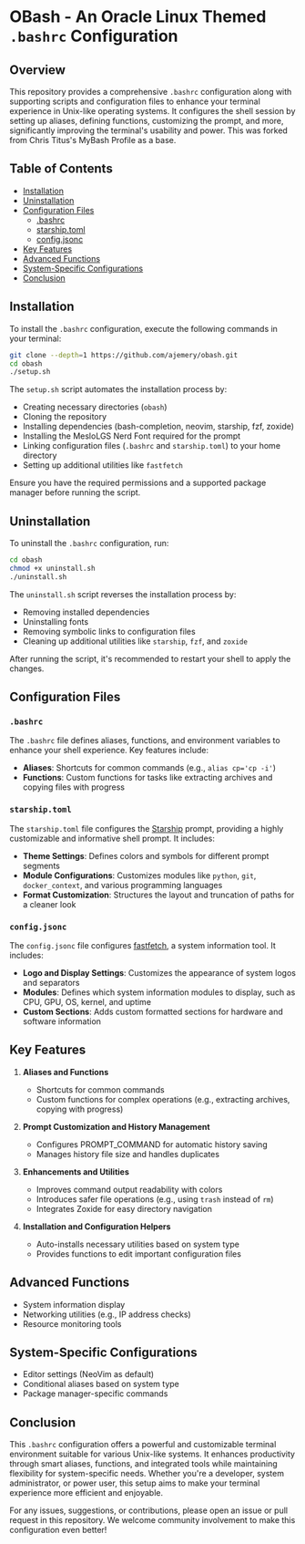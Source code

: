 # OBash - An Oracle Linux Themed `.bashrc` Configuration

## Overview

This repository provides a comprehensive `.bashrc` configuration along with supporting scripts and configuration files to enhance your terminal experience in Unix-like operating systems. It configures the shell session by setting up aliases, defining functions, customizing the prompt, and more, significantly improving the terminal's usability and power. This was forked from Chris Titus's MyBash Profile as a base.

## Table of Contents

- [Installation](#installation)
- [Uninstallation](#uninstallation)
- [Configuration Files](#configuration-files)
  - [.bashrc](#bashrc)
  - [starship.toml](#starshiptoml)
  - [config.jsonc](#configjsonc)
- [Key Features](#key-features)
- [Advanced Functions](#advanced-functions)
- [System-Specific Configurations](#system-specific-configurations)
- [Conclusion](#conclusion)

## Installation

To install the `.bashrc` configuration, execute the following commands in your terminal:

```sh
git clone --depth=1 https://github.com/ajemery/obash.git
cd obash
./setup.sh
```

The `setup.sh` script automates the installation process by:

- Creating necessary directories (`obash`)
- Cloning the repository
- Installing dependencies (bash-completion, neovim, starship, fzf, zoxide)
- Installing the MesloLGS Nerd Font required for the prompt
- Linking configuration files (`.bashrc` and `starship.toml`) to your home directory
- Setting up additional utilities like `fastfetch`

Ensure you have the required permissions and a supported package manager before running the script.

## Uninstallation

To uninstall the `.bashrc` configuration, run:

```sh
cd obash
chmod +x uninstall.sh
./uninstall.sh
```

The `uninstall.sh` script reverses the installation process by:

- Removing installed dependencies
- Uninstalling fonts
- Removing symbolic links to configuration files
- Cleaning up additional utilities like `starship`, `fzf`, and `zoxide`

After running the script, it's recommended to restart your shell to apply the changes.

## Configuration Files

### `.bashrc`

The `.bashrc` file defines aliases, functions, and environment variables to enhance your shell experience. Key features include:

- **Aliases**: Shortcuts for common commands (e.g., `alias cp='cp -i'`)
- **Functions**: Custom functions for tasks like extracting archives and copying files with progress

### `starship.toml`

The `starship.toml` file configures the [Starship](https://starship.rs/) prompt, providing a highly customizable and informative shell prompt. It includes:

- **Theme Settings**: Defines colors and symbols for different prompt segments
- **Module Configurations**: Customizes modules like `python`, `git`, `docker_context`, and various programming languages
- **Format Customization**: Structures the layout and truncation of paths for a cleaner look

### `config.jsonc`

The `config.jsonc` file configures [fastfetch](https://github.com/AlexRogalskiy/fastfetch), a system information tool. It includes:

- **Logo and Display Settings**: Customizes the appearance of system logos and separators
- **Modules**: Defines which system information modules to display, such as CPU, GPU, OS, kernel, and uptime
- **Custom Sections**: Adds custom formatted sections for hardware and software information

## Key Features

1. **Aliases and Functions**
   - Shortcuts for common commands
   - Custom functions for complex operations (e.g., extracting archives, copying with progress)

2. **Prompt Customization and History Management**
   - Configures PROMPT_COMMAND for automatic history saving
   - Manages history file size and handles duplicates

3. **Enhancements and Utilities**
   - Improves command output readability with colors
   - Introduces safer file operations (e.g., using `trash` instead of `rm`)
   - Integrates Zoxide for easy directory navigation

4. **Installation and Configuration Helpers**
   - Auto-installs necessary utilities based on system type
   - Provides functions to edit important configuration files

## Advanced Functions

- System information display
- Networking utilities (e.g., IP address checks)
- Resource monitoring tools

## System-Specific Configurations

- Editor settings (NeoVim as default)
- Conditional aliases based on system type
- Package manager-specific commands

## Conclusion

This `.bashrc` configuration offers a powerful and customizable terminal environment suitable for various Unix-like systems. It enhances productivity through smart aliases, functions, and integrated tools while maintaining flexibility for system-specific needs. Whether you're a developer, system administrator, or power user, this setup aims to make your terminal experience more efficient and enjoyable.

For any issues, suggestions, or contributions, please open an issue or pull request in this repository. We welcome community involvement to make this configuration even better!
